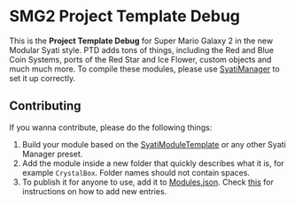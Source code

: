 # SMG2 Project Template Debug
This is the **Project Template Debug** for Super Mario Galaxy 2 in the new Modular Syati style. PTD adds tons of things, including the Red and Blue Coin Systems, ports of the Red Star and Ice Flower, custom objects and much much more. To compile these modules, please use [SyatiManager](https://github.com/SMGCommunity/SyatiManager) to set it up correctly.

## Contributing
If you wanna contribute, please do the following things:
1. Build your module based on the [SyatiModuleTemplate](https://github.com/SMGCommunity/SyatiModuleTemplate) or any other Syati Manager preset. 
2. Add the module inside a new folder that quickly describes what it is, for example `CrystalBox`. Folder names should not contain spaces.
3. To publish it for anyone to use, add it to [Modules.json](https://github.com/SMGCommunity/SyatiManager/blob/main/SyatiManager/Components/Modules.json). Check [this](https://github.com/SMGCommunity/SyatiManager/tree/main?tab=readme-ov-file#adding-modules-to-the-module-library) for instructions on how to add new entries.